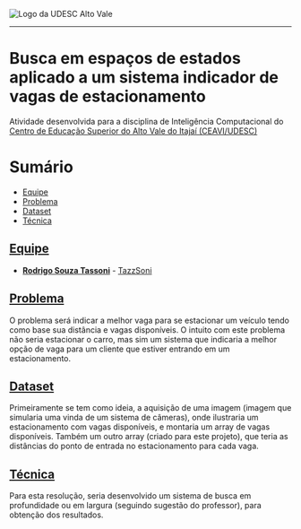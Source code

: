 <!-- Visualizador online: https://stackedit.io/ -->
 ![Logo da UDESC Alto Vale](http://www1.udesc.br/imagens/id_submenu/2019/marca_alto_vale_horizontal_assinatura_rgb_01.jpg)

---

# Busca em espaços de estados aplicado a um sistema indicador de vagas de estacionamento

Atividade desenvolvida para a disciplina de Inteligência Computacional do [Centro de Educação Superior do Alto Vale do Itajaí (CEAVI/UDESC)](https://www.udesc.br/ceavi)

# Sumário
* [Equipe](#equipe)
* [Problema](#problema)
* [Dataset](#dataset)
* [Técnica](#tecnica)

## [Equipe](#equipe)
 - [**Rodrigo Souza Tassoni**](mailto:tazzsoni@gmail.com) - [TazzSoni](https://github.com/tazzsoni)
 
## [Problema](#problema)
O problema será indicar a melhor vaga para se estacionar um veículo tendo como base sua distância e vagas disponíveis. O intuito com este problema não seria estacionar o carro, mas sim um sistema que indicaria a melhor opção de vaga para um cliente que estiver entrando em um estacionamento.

## [Dataset](#dataset)
Primeiramente se tem como ideia, a aquisição de uma imagem (imagem que simularia uma vinda de um sistema de câmeras), onde ilustraria um estacionamento com vagas disponíveis, e montaria um array de vagas disponíveis. Também um outro array (criado para este projeto), que teria as distâncias do ponto de entrada no estacionamento para cada vaga.

## [Técnica](#tecnica)
Para esta resolução, seria desenvolvido um sistema de busca em profundidade ou em largura (seguindo sugestão do professor), para obtenção dos resultados.



